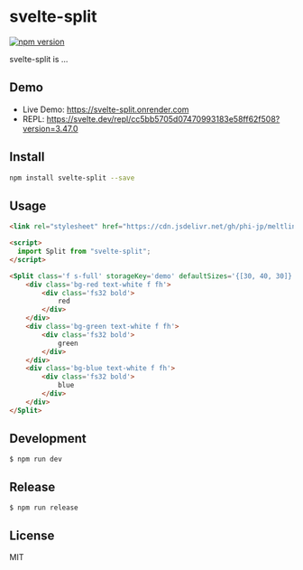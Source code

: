 # svelte-split

[![npm version](https://badge.fury.io/js/svelte-split.svg)](https://badge.fury.io/js/svelte-split)

svelte-split is ...

## Demo

- Live Demo: https://svelte-split.onrender.com
- REPL: https://svelte.dev/repl/cc5bb5705d07470993183e58ff62f508?version=3.47.0

## Install

```bash
npm install svelte-split --save
```

## Usage

```html
<link rel="stylesheet" href="https://cdn.jsdelivr.net/gh/phi-jp/meltline@v0.1.13/meltline.css">

<script>
  import Split from "svelte-split";
</script>

<Split class='f s-full' storageKey='demo' defaultSizes='{[30, 40, 30]}'>
	<div class='bg-red text-white f fh'>
		<div class='fs32 bold'>
			red
		</div>
	</div>
	<div class='bg-green text-white f fh'>
		<div class='fs32 bold'>
			green
		</div>
	</div>
	<div class='bg-blue text-white f fh'>
		<div class='fs32 bold'>
			blue
		</div>
	</div>
</Split>
```

## Development

```
$ npm run dev
```

## Release

```
$ npm run release
```

## License

MIT
